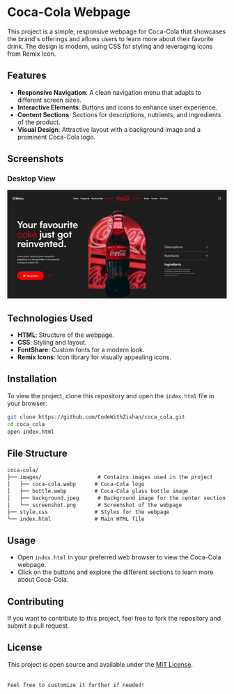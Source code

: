# Coca-Cola Webpage

This project is a simple, responsive webpage for Coca-Cola that showcases the brand's offerings and allows users to learn more about their favorite drink. The design is modern, using CSS for styling and leveraging icons from Remix Icon.

## Features

- **Responsive Navigation**: A clean navigation menu that adapts to different screen sizes.
- **Interactive Elements**: Buttons and icons to enhance user experience.
- **Content Sections**: Sections for descriptions, nutrients, and ingredients of the product.
- **Visual Design**: Attractive layout with a background image and a prominent Coca-Cola logo.

## Screenshots

### Desktop View
![Desktop Screenshot](./images/screenshot.png)


## Technologies Used

- **HTML**: Structure of the webpage.
- **CSS**: Styling and layout.
- **FontShare**: Custom fonts for a modern look.
- **Remix Icons**: Icon library for visually appealing icons.

## Installation

To view the project, clone this repository and open the `index.html` file in your browser:

```bash
git clone https://github.com/CodeWithZishan/coca_cola.git
cd coca_cola
open index.html
```

## File Structure

```
coca-cola/
├── images/                  # Contains images used in the project
│   ├── coca-cola.webp      # Coca-Cola logo
│   ├── bottle.webp         # Coca-Cola glass bottle image
│   ├── background.jpeg      # Background image for the center section
│   └── screenshot.png       # Screenshot of the webpage
├── style.css               # Styles for the webpage
└── index.html              # Main HTML file
```

## Usage

- Open `index.html` in your preferred web browser to view the Coca-Cola webpage.
- Click on the buttons and explore the different sections to learn more about Coca-Cola.

## Contributing

If you want to contribute to this project, feel free to fork the repository and submit a pull request.

## License

This project is open source and available under the [MIT License](LICENSE).
```

Feel free to customize it further if needed!

